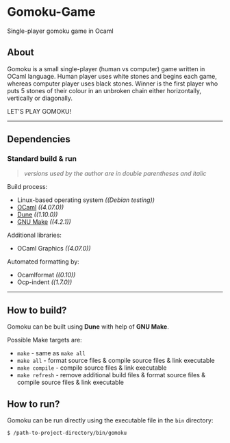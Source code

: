 # Gomoku-Game
Single-player gomoku game in Ocaml

## About
Gomoku is a small single-player (human vs computer) game written in OCaml language. Human player uses white stones and begins each game, whereas computer player uses black stones. Winner is the first player who puts 5 stones of their colour in an unbroken chain either horizontally, vertically or diagonally.

LET'S PLAY GOMOKU!

-----

## Dependencies

### Standard build & run
> *versions used by the author are in double parentheses and italic*

Build process:
+ Linux-based operating system *((Debian testing))*
+ [OCaml](https://ocaml.org) *((4.07.0))*
+ [Dune](https://dune.build) *((1.10.0))*
+ [GNU Make](https://www.gnu.org/software/make) *((4.2.1))*

Additional libraries:
+ OCaml Graphics *((4.07.0))*

Automated formatting by:
+ Ocamlformat *((0.10))*
+ Ocp-indent *((1.7.0))*

-----

## How to build?
Gomoku can be built using **Dune** with help of **GNU Make**.

Possible Make targets are:
+ `make` - same as `make all`
+ `make all` - format source files & compile source files & link executable
+ `make compile` - compile source files & link executable
+ `make refresh` - remove additional build files & format source files & compile source files & link executable

## How to run?
Gomoku can be run directly using the executable file in the `bin` directory:
```sh
$ /path-to-project-directory/bin/gomoku
```
